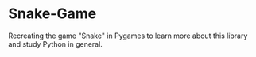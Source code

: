 # Snake-Game
Recreating the game "Snake" in Pygames to learn more about this library and study Python in general.
